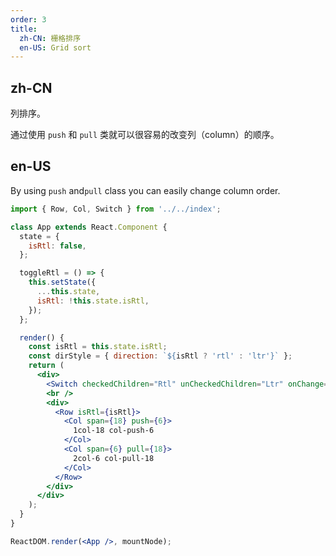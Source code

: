 ```yaml
---
order: 3
title:
  zh-CN: 栅格排序
  en-US: Grid sort
---
```


## zh-CN

列排序。

通过使用 `push` 和 `pull` 类就可以很容易的改变列（column）的顺序。

## en-US

By using `push` and`pull` class you can easily change column order.

```jsx
import { Row, Col, Switch } from '../../index';

class App extends React.Component {
  state = {
    isRtl: false,
  };

  toggleRtl = () => {
    this.setState({
      ...this.state,
      isRtl: !this.state.isRtl,
    });
  };

  render() {
    const isRtl = this.state.isRtl;
    const dirStyle = { direction: `${isRtl ? 'rtl' : 'ltr'}` };
    return (
      <div>
        <Switch checkedChildren="Rtl" unCheckedChildren="Ltr" onChange={this.toggleRtl} />
        <br />
        <div>
          <Row isRtl={isRtl}>
            <Col span={18} push={6}>
              1col-18 col-push-6
            </Col>
            <Col span={6} pull={18}>
              2col-6 col-pull-18
            </Col>
          </Row>
        </div>
      </div>
    );
  }
}

ReactDOM.render(<App />, mountNode);
```
